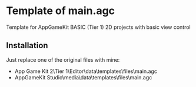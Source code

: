 # Template of main.agc
Template for AppGameKit BASIC (Tier 1) 2D projects with basic view control
## Installation
Just replace one of the original files with mine:
- App Game Kit 2\Tier 1\Editor\data\templates\files\main.agc
- AppGameKit Studio\media\data\templates\files\main.agc
